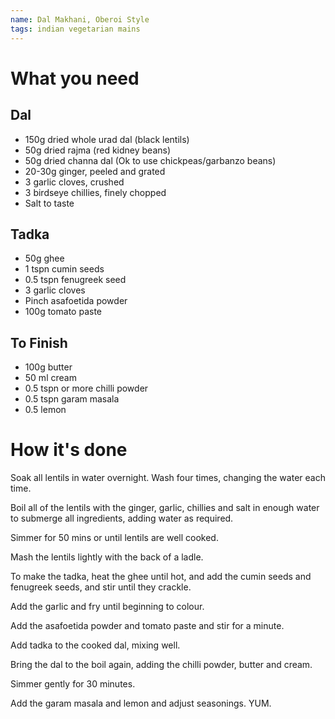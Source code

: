 ```yaml
---
name: Dal Makhani, Oberoi Style
tags: indian vegetarian mains
---
```


# What you need

## Dal

* 150g dried whole urad dal (black lentils)
* 50g dried rajma (red kidney beans)
* 50g dried channa dal (Ok to use chickpeas/garbanzo beans)
* 20-30g ginger, peeled and grated
* 3 garlic cloves, crushed
* 3 birdseye chillies, finely chopped
* Salt to taste

## Tadka

* 50g ghee
* 1 tspn cumin seeds
* 0.5 tspn fenugreek seed
* 3 garlic cloves
* Pinch asafoetida powder
* 100g tomato paste

## To Finish

* 100g butter
* 50 ml cream
* 0.5 tspn or more chilli powder
* 0.5 tspn garam masala
* 0.5 lemon

# How it's done

Soak all lentils in water overnight. Wash four times, changing the water each time.

Boil all of the lentils with the ginger, garlic, chillies and salt in enough water to submerge all ingredients, adding water as required.

Simmer for 50 mins or until lentils are well cooked.

Mash the lentils lightly with the back of a ladle.

To make the tadka, heat the ghee until hot, and add the cumin seeds and fenugreek seeds, and stir until they crackle.

Add the garlic and fry until beginning to colour.

Add the asafoetida powder and tomato paste and stir for a minute.

Add tadka to the cooked dal, mixing well.

Bring the dal to the boil again, adding the chilli powder, butter and cream.

Simmer gently for 30 minutes.

Add the garam masala and lemon and adjust seasonings. YUM.
